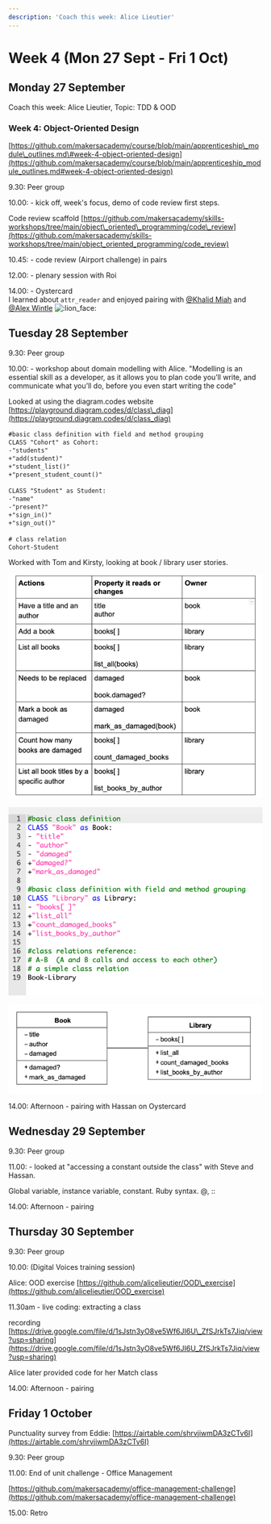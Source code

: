 ```yaml
---
description: 'Coach this week: Alice Lieutier'
---
```


# Week 4 \(Mon 27 Sept - Fri 1 Oct\)

## Monday 27 September

Coach this week: Alice Lieutier, Topic: TDD & OOD

### Week 4: Object-Oriented Design

[https://github.com/makersacademy/course/blob/main/apprenticeship\_module\_outlines.md\#week-4-object-oriented-design](https://github.com/makersacademy/course/blob/main/apprenticeship_module_outlines.md#week-4-object-oriented-design)

9.30: Peer group

10.00: - kick off, week's focus, demo of code review first steps. 

Code review scaffold [https://github.com/makersacademy/skills-workshops/tree/main/object\_oriented\_programming/code\_review](https://github.com/makersacademy/skills-workshops/tree/main/object_oriented_programming/code_review)

10.45: - code review \(Airport challenge\) in pairs

12.00: - plenary session with Roi

14.00: - Oystercard  
I learned about `attr_reader`  and enjoyed pairing with [@Khalid Miah](https://makersapprenticeships.slack.com/team/U02AYMSAK7F) and [@Alex Wintle](https://makersapprenticeships.slack.com/team/U02BEBB3FB3)  ![:lion\_face:](https://a.slack-edge.com/production-standard-emoji-assets/13.0/apple-medium/1f981@2x.png)

## Tuesday 28 September

9.30: Peer group

10.00: - workshop about domain modelling with Alice. "Modelling is an essential skill as a developer, as it allows you to plan code you’ll write, and communicate what you’ll do, before you even start writing the code"

Looked at using the diagram.codes website [https://playground.diagram.codes/d/class\_diag](https://playground.diagram.codes/d/class_diag)

```text
#basic class definition with field and method grouping
CLASS "Cohort" as Cohort:
-"students"
+"add(student)"
+"student_list()"
+"present_student_count()"

CLASS "Student" as Student:
-"name"
-"present?"
+"sign_in()"
+"sign_out()"

# class relation
Cohort-Student
```

Worked with Tom and Kirsty, looking at book / library user stories.

![Table of actions, properties and owners](../../.gitbook/assets/image.png)

![Code for classes diagram \(used on diagram.codes\)](../../.gitbook/assets/screenshot-2021-10-06-at-22.43.49.png)

![Book and Library class diagrams](../../.gitbook/assets/screenshot-2021-10-06-at-22.43.59.png)

14.00: Afternoon - pairing with Hassan on Oystercard

## Wednesday 29 September

9.30: Peer group

11.00: - looked at "accessing a constant outside the class" with Steve and Hassan. 

Global variable, instance variable, constant. Ruby syntax. @, ::

14.00: Afternoon - pairing

## Thursday 30 September

9.30: Peer group

10.00: \(Digital Voices training session\)

Alice: OOD exercise [https://github.com/alicelieutier/OOD\_exercise](https://github.com/alicelieutier/OOD_exercise)

11.30am - live coding: extracting a class

recording [https://drive.google.com/file/d/1sJstn3yO8ve5Wf6JI6U\_ZfSJrkTs7Jiq/view?usp=sharing](https://drive.google.com/file/d/1sJstn3yO8ve5Wf6JI6U_ZfSJrkTs7Jiq/view?usp=sharing)

Alice later provided code for her Match class 

14.00: Afternoon - pairing

## Friday 1 October

Punctuality survey from Eddie: [https://airtable.com/shrvjiwmDA3zCTv6I](https://airtable.com/shrvjiwmDA3zCTv6I)

9.30: Peer group

11.00: End of unit challenge - Office Management

[https://github.com/makersacademy/office-management-challenge](https://github.com/makersacademy/office-management-challenge)

15.00: Retro



